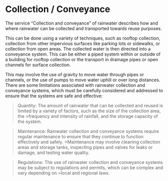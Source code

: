 # Collection / Conveyance
The service “Collection and conveyance” of rainwater describes how and where rainwater can be collected and transported towards reuse purposes. 

 This can be done using a variety of techniques, such as rooftop collection, collection from other impervious surfaces like parking lots or sidewalks, or collection from open areas. The collected water is then directed into a conveyance system.  This can be either a piped system within or outside of a building for rooftop collection or the transport in drainage pipes or open channels for surface collection. 

 This may involve the use of gravity to move water through pipes or channels, or the use of pumps to move water uphill or over long distances. There are some limitations associated with rainwater collection and conveyance systems, which must be carefully considered and addressed to ensure that the systems are safe and effective:  

>Quantity: The amount of rainwater that can be collected and reused is limited by a variety of factors, such as the size of the collection area, the >frequency and intensity of rainfall, and the storage capacity of the system. 

>Maintenance: Rainwater collection and conveyance systems require regular maintenance to ensure that they continue to function effectively and safely. >Maintenance may involve cleaning collection areas and storage tanks, inspecting pipes and valves for leaks or damage, and testing water quality. 

>Regulations: The use of rainwater collection and conveyance systems may be subject to regulations and permits, which can be complex and vary depending on >local and regional laws. 
